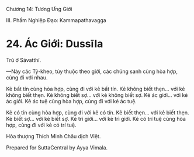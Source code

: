  

Chương 14: Tương Ưng Giới

III. Phẩm Nghiệp Ðạo: Kammapathavagga

# 24\. Ác Giới: Dussīla

Trú ở Sāvatthī.

—Này các Tỷ-kheo, tùy thuộc theo giới, các chúng sanh cùng hòa hợp, cùng đi với nhau.

Kẻ bất tín cùng hòa hợp, cùng đi với kẻ bất tín. Kẻ không biết thẹn… với kẻ không biết thẹn. Kẻ không biết sợ… với kẻ không biết sợ. Kẻ ác giới… với kẻ ác giới. Kẻ ác tuệ cùng hòa hợp, cùng đi với kẻ ác tuệ.

Kẻ có tín cùng hòa hợp, cùng đi với kẻ có tín. Kẻ biết thẹn… với kẻ biết thẹn. Kẻ biết sợ… với kẻ biết sợ. Kẻ trì giới… với kẻ trì giới. Kẻ có trí tuệ cùng hòa hợp, cùng đi với kẻ có trí tuệ.

Hòa thượng Thích Minh Châu dịch Việt.

Prepared for SuttaCentral by Ayya Vimala.